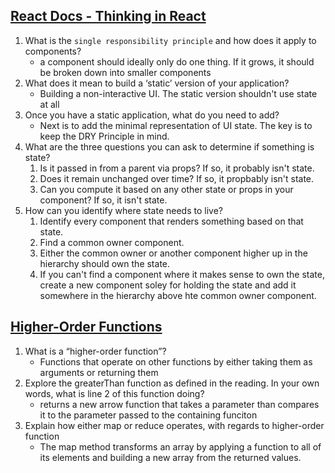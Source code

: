## [React Docs - Thinking in React](https://reactjs.org/docs/thinking-in-react.html)

1. What is the `single responsibility principle` and how does it apply to components?
    - a component should ideally only do one thing. If it grows, it should be broken down into smaller components
2. What does it mean to build a ‘static’ version of your application?
    - Building a non-interactive UI. The static version shouldn't use state at all
3. Once you have a static application, what do you need to add?
    - Next is to add the minimal representation of UI state. The key is to keep the DRY Principle in mind.
4. What are the three questions you can ask to determine if something is state?
    1. Is it passed in from a parent via props? If so, it probably isn't state.
    2. Does it remain unchanged over time? If so, it propbably isn't state.
    3. Can you compute it based on any other state or props in your component? If so, it isn't state.
5. How can you identify where state needs to live?
    1. Identify every component that renders something based on that state.
    2. Find a common owner component.
    3. Either the common owner or another component higher up in the hierarchy should own the state.
    4. If you can't find a component where it makes sense to own the state, create a new component soley for holding the state and add it somewhere in the hierarchy above hte common owner component.
## [Higher-Order Functions](https://eloquentjavascript.net/05_higher_order.html#h_xxCc98lOBK)

1. What is a “higher-order function”?
    - Functions that  operate on other functions by either taking them as arguments or returning them
2. Explore the greaterThan function as defined in the reading. In your own words, what is line 2 of this function doing?
    - returns a new arrow function that takes a parameter than compares it to the parameter passed to the containing funciton
3. Explain how either map or reduce operates, with regards to higher-order function
    - The map method transforms an array by applying a function to all of its elements and building a new array from the returned values.
